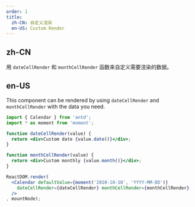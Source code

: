 ```yaml
---
order: 1
title:
  zh-CN: 自定义渲染
  en-US: Custom Render
---
```


## zh-CN

用 `dateCellRender` 和 `monthCellRender` 函数来自定义需要渲染的数据。

## en-US

This component can be rendered by using `dateCellRender` and `monthCellRender` with the data you need.

````jsx
import { Calendar } from 'antd';
import * as moment from 'moment';

function dateCellRender(value) {
  return <div>Custom date {value.date()}</div>;
}

function monthCellRender(value) {
  return <div>Custom monthly {value.month()}</div>;
}

ReactDOM.render(
  <Calendar defaultValue={moment('2010-10-10', 'YYYY-MM-DD')}
    dateCellRender={dateCellRender} monthCellRender={monthCellRender}
  />
, mountNode);
````
